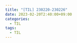 ```yaml
---
title: "[TIL] 230220-230226"
date: 2023-02-20T2:40:00+09:00
categories:
  - TIL
tags:
  - TIL
---
```



